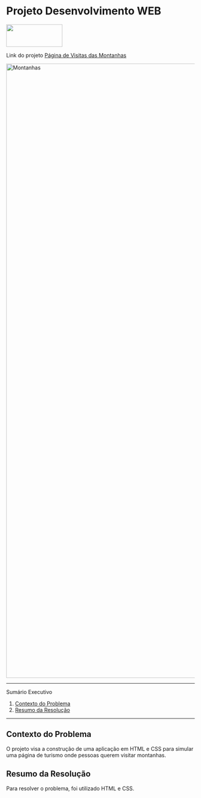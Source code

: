 # Projeto Desenvolvimento WEB

<div>
<img src="https://github.com/leonardod7/Robotron_JavaScript_Project/assets/107505958/11d62e7a-d984-461d-94fe-bb35d69fc14e" width='150px' height='60px'
</div>


<div>
  <p> Link do projeto
    <a href="https://leonardod7.github.io/MontainsPage_HTML_Project/"> Página de Visitas das Montanhas </a>
   </p>
</div>

  
<div>
  <img width="1643" alt="Montanhas" src="https://github.com/leonardod7/MontainsPage_HTML_Project/assets/107505958/23e279f4-9682-4d31-b806-1871e9b3e529">
</div>



*******
Sumário Executivo
 1. [Contexto do Problema](#contextodoproblema)
 2. [Resumo da Resolução](#resumo)



*******


<div id='contextoproblema'/>

## Contexto do Problema

O projeto visa a construção de uma aplicação em HTML e CSS para simular uma página de turismo onde pessoas
querem visitar montanhas.


<div id='resumo'/>

## Resumo da Resolução

Para resolver o problema, foi utilizado HTML e CSS.
